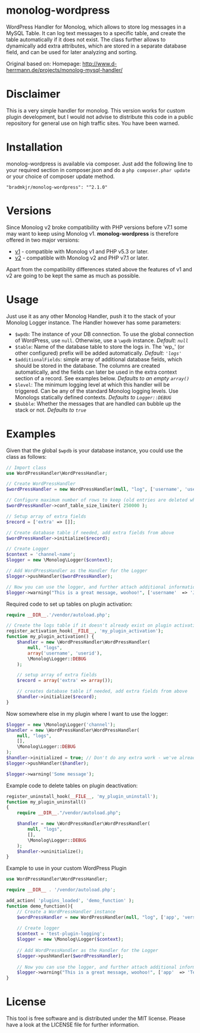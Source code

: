 monolog-wordpress
=============

WordPress Handler for Monolog, which allows to store log messages in a MySQL Table.
It can log text messages to a specific table, and create the table automatically if it does not exist.
The class further allows to dynamically add extra attributes, which are stored in a separate database field, and can be used for later analyzing and sorting.

Original based on:
Homepage: http://www.d-herrmann.de/projects/monolog-mysql-handler/

# Disclaimer
This is a very simple handler for monolog. This version works for custom plugin development, but I would not advise to distribute this code in a public repository for general use on high traffic sites. You have been warned.

# Installation
monolog-wordpress is available via composer. Just add the following line to your required section in composer.json and do a `php composer.phar update` or your choice of composer update method.

```
"bradmkjr/monolog-wordpress": "^2.1.0"
```

# Versions
Since Monolog v2 broke compatibility with PHP versions before v7.1 some may want to keep using Monolog v1. **monolog-wordpress** is therefore offered in two major versions:
* [v1](https://github.com/bradmkjr/monolog-wordpress/tree/v1) - compatible with Monolog v1 and PHP v5.3 or later.
* [v2](https://github.com/bradmkjr/monolog-wordpress/tree/master) - compatible with Monolog v2 and PHP v7.1 or later.

Apart from the compatibility differences stated above the features of v1 and v2 are going to be kept the same as much as possible.

# Usage
Just use it as any other Monolog Handler, push it to the stack of your Monolog Logger instance. The Handler however has some parameters:

- `$wpdb`: The instance of your DB connection. To use the global connection of WordPress, use `null`. Otherwise, use a `\wpdb` instance. _Default: `null`_
- `$table`:  Name of the database table to store the logs in. The 'wp_' (or other configured) prefix will be added automatically. _Default: `'logs'`_
- `$additionalFields`: simple array of additional database fields, which should be stored in the database. The columns are created automatically, and the fields can later be used in the extra context section of a record. See examples below. _Defaults to an empty `array()`_
- `$level`: The minimum logging level at which this handler will be triggered. Can be any of the standard Monolog logging levels. Use Monologs statically defined contexts. _Defaults to `Logger::DEBUG`_
- `$bubble`: Whether the messages that are handled can bubble up the stack or not. _Defaults to `true`_

# Examples
Given that the global `$wpdb` is your database instance, you could use the class as follows:

```php
// Import class
use WordPressHandler\WordPressHandler;

// Create WordPressHandler
$wordPressHandler = new WordPressHandler(null, "log", ['username', 'userid'], \Monolog\Logger::DEBUG);

// Configure maximum number of rows to keep (old entries are deleted when reached)
$wordPressHandler->conf_table_size_limiter( 250000 );

// Setup array of extra fields
$record = ['extra' => []];

// Create database table if needed, add extra fields from above
$wordPressHandler->initialize($record);

// Create Logger
$context = 'channel-name';
$logger = new \Monolog\Logger($context);

// Add WordPressHandler as the Handler for the Logger
$logger->pushHandler($wordPressHandler);

// Now you can use the logger, and further attach additional information
$logger->warning("This is a great message, woohoo!", ['username'  => 'John Doe', 'userid'  => 245]);
```

Required code to set up tables on plugin activation:

```php
require __DIR__.'/vendor/autoload.php';

// Create the logs table if it doesn't already exist on plugin activation
register_activation_hook(__FILE__, 'my_plugin_activation');
function my_plugin_activation() {
    $handler = new \WordPressHandler\WordPressHandler(
        null, "logs",
        array('username', 'userid'),
        \Monolog\Logger::DEBUG
    );

    // setup array of extra fields
    $record = array('extra' => array());

    // creates database table if needed, add extra fields from above
    $handler->initialize($record);
}
```

Now somewhere else in my plugin where I want to use the logger:
```php
$logger = new \Monolog\Logger('channel');
$handler = new \WordPressHandler\WordPressHandler(
    null, "logs",
    [],
    \Monolog\Logger::DEBUG
);
$handler->initialized = true; // Don't do any extra work - we've already done it.
$logger->pushHandler($handler);

$logger->warning('Some message');
```

Example code to delete tables on plugin deactivation:

```php
register_uninstall_hook(__FILE__, 'my_plugin_uninstall');
function my_plugin_uninstall()
{
    require __DIR__."/vendor/autoload.php";

    $handler = new \WordPressHandler\WordPressHandler(
        null, "logs",
        [],
        \Monolog\Logger::DEBUG
    );
    $handler->uninitialize();
}
```


Example to use in your custom WordPress Plugin

```php
use WordPressHandler\WordPressHandler;

require __DIR__ . '/vendor/autoload.php';

add_action( 'plugins_loaded', 'demo_function' );
function demo_function(){
    // Create a WordPressHandler instance
    $wordPressHandler = new WordPressHandler(null, "log", ['app', 'version'], \Monolog\Logger::DEBUG);
    
    // Create logger
    $context = 'test-plugin-logging';
    $logger = new \Monolog\Logger($context);
    
    // Add WordPressHandler as the Handler for the Logger
    $logger->pushHandler($wordPressHandler);
    
    // Now you can use the logger, and further attach additional information
    $logger->warning("This is a great message, woohoo!", ['app'  => 'Test Plugin', 'version'  => '2.4.5']);
}
```

# License
This tool is free software and is distributed under the MIT license. Please have a look at the LICENSE file for further information.
